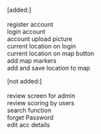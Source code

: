 [added:]
<br>
<br>
register account<br>
login account<br>
account upload picture<br>
current location on login<br>
current location on map button<br>
add map markers<br>
add and save location to map<br>

[not added:]
<br>
<br>
review screen for admin<br>
review scoring by users<br>
search function<br>
forget Password<br>
edit acc details<br>



